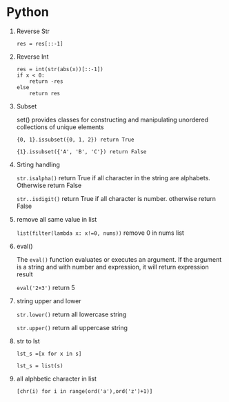 # Python

1. Reverse Str
  
   `res = res[::-1]`

2. Reverse Int
   
    ```
    res = int(str(abs(x))[::-1])
    if x < 0:
        return -res
    else
        return res
    ```
3. Subset 
    
    set() provides classes for constructing and manipulating unordered collections of unique elements
    
    `{0, 1}.issubset({0, 1, 2}) return True`
    
    `{1}.issubset({'A', 'B', 'C'}) return False`

4. Srting handling

   `str.isalpha()` return True if all character in the string are alphabets. Otherwise return False
   
   `str..isdigit()` return True if all character is number. otherwise return False
   
5. remove all same value in list

   `list(filter(lambda x: x!=0, nums))` remove 0 in nums list
     
6. eval()
    
    The `eval()` function evaluates or executes an argument. If the argument is a string and with number and expression, it will return expression result
    
    `eval('2+3')` return 5

7. string upper and lower

    `str.lower()` return all lowercase string
    
    `str.upper()` return all uppercase string

8. str to lst

    `lst_s =[x for x in s]`
  
    `lst_s = list(s)`

9. all alphbetic character in list

    `[chr(i) for i in range(ord('a'),ord('z')+1)]`
